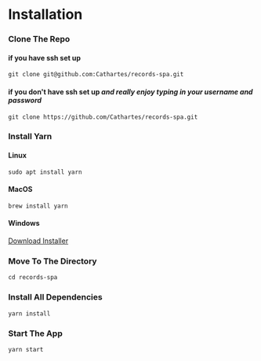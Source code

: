 # Installation
### Clone The Repo
#### if you have ssh set up
  `git clone git@github.com:Cathartes/records-spa.git`
#### if you don't have ssh set up *and really enjoy typing in your username and password*
  `git clone https://github.com/Cathartes/records-spa.git`

### Install Yarn
#### Linux
  `sudo apt install yarn`

#### MacOS
  `brew install yarn`

#### Windows
  [Download Installer](https://yarnpkg.com/latest.msi)

### Move To The Directory
 `cd records-spa`

### Install All Dependencies
  `yarn install`

### Start The App
  `yarn start`
